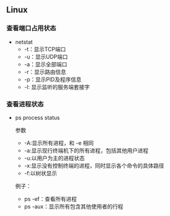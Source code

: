 ## Linux

### 查看端口占用状态

- netstat
    - -t：显示TCP端口
    - -u：显示UDP端口
    - -a：显示全部端口
    - -r：显示路由信息
    - -p：显示PID及程序信息
    - -l: 显示监听的服务端套接字

### 查看进程状态

- ps  process status  
    
    参数
    - -A:显示所有进程，和 -e 相同
    - -a:显示现行终端机下的所有进程，包括其他用户进程
    - -u:以用户为主的进程状态
    - -x:显示没有控制终端的进程，同时显示各个命令的具体路径
    - -f:以树状显示  
    
    例子：   
    - ps -ef：查看所有进程
    - ps -aux：显示所有包含其他使用者的行程
